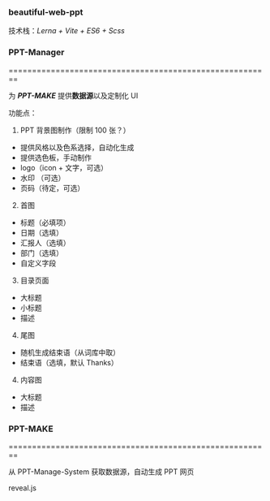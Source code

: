 ### beautiful-web-ppt

技术栈：_Lerna + Vite + ES6 + Scss_

### PPT-Manager

========================================================

为 **_PPT-MAKE_** 提供**数据源**以及定制化 UI

功能点：

1. PPT 背景图制作（限制 100 张？）

- 提供风格以及色系选择，自动化生成
- 提供选色板，手动制作
- logo（icon + 文字，可选）
- 水印 （可选）
- 页码（待定，可选）

2. 首图

- 标题（必填项）
- 日期（选填）
- 汇报人（选填）
- 部门（选填）
- 自定义字段

3. 目录页面

- 大标题
- 小标题
- 描述

4. 尾图

- 随机生成结束语（从词库中取）
- 结束语（选填，默认 Thanks）

4. 内容图

- 大标题
- 描述

### PPT-MAKE

========================================================

从 PPT-Manage-System 获取数据源，自动生成 PPT 网页

reveal.js
